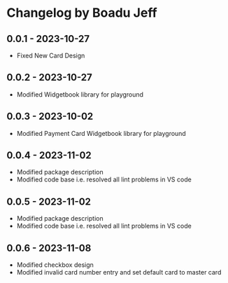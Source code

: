 # Changelog by Boadu Jeff

## 0.0.1 - 2023-10-27

- Fixed New Card Design


## 0.0.2 - 2023-10-27

- Modified Widgetbook library for playground

## 0.0.3 - 2023-10-02

- Modified Payment Card Widgetbook library for playground

## 0.0.4 - 2023-11-02

- Modified package description
- Modified code base i.e. resolved all lint problems in VS code

## 0.0.5 - 2023-11-02

- Modified package description
- Modified code base i.e. resolved all lint problems in VS code

## 0.0.6 - 2023-11-08

- Modified checkbox design
- Modified invalid card number entry and set default card to master card
